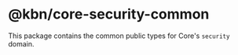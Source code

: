 # @kbn/core-security-common

This package contains the common public types for Core's `security` domain.
